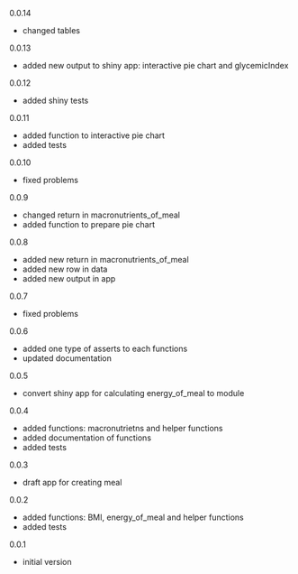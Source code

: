 0.0.14

- changed tables

0.0.13

- added new output to shiny app: interactive pie chart and glycemicIndex

0.0.12

- added shiny tests


0.0.11

- added function to interactive pie chart
- added tests


0.0.10

- fixed problems

0.0.9

- changed return in macronutrients_of_meal
- added function to prepare pie chart

0.0.8

- added new return in macronutrients_of_meal
- added new row in data
- added new output in app

0.0.7

- fixed problems

0.0.6

- added one type of asserts to each functions
- updated documentation

0.0.5

- convert shiny app for calculating energy_of_meal to module

0.0.4

- added functions: macronutrietns and helper functions
- added documentation of functions
- added tests
 
0.0.3

- draft app for creating meal

0.0.2

- added functions: BMI, energy_of_meal and helper functions
- added tests

0.0.1

- initial version
